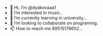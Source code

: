 - 👋 Hi, I’m @dyakovaaa1
- 👀 I’m interested in music..
- 🌱 I’m currently learning in university...
- 💞️ I’m looking to collaborate on programing.
- 📫 How to reach me 89515178652...

<!---
dyakovaaa1/dyakovaaa1 is a ✨ special ✨ repository because its `README.md` (this file) appears on your GitHub profile.
You can click the Preview link to take a look at your changes.
--->
